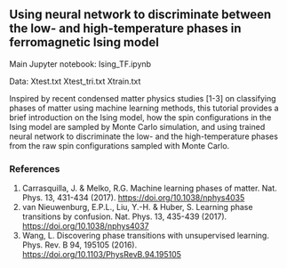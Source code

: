 ## Using neural network to discriminate between the low- and high-temperature phases in ferromagnetic Ising model

Main Jupyter notebook: Ising_TF.ipynb

Data:
Xtest.txt
Xtest_tri.txt
Xtrain.txt

Inspired by recent condensed matter physics studies [1-3] on classifying phases of matter using machine learning methods, this tutorial provides a brief introduction on the Ising model, how the spin configurations in the Ising model are sampled by Monte Carlo simulation, and using trained neural network to discriminate the low- and the high-temperature phases from the raw spin configurations sampled with Monte Carlo.

### References
1. Carrasquilla, J. & Melko, R.G. Machine learning phases of matter. Nat. Phys. 13, 431-434 (2017). https://doi.org/10.1038/nphys4035
2. van Nieuwenburg, E.P.L., Liu, Y.-H. & Huber, S. Learning phase transitions by confusion. Nat. Phys. 13, 435-439 (2017). https://doi.org/10.1038/nphys4037
3. Wang, L. Discovering phase transitions with unsupervised learning. Phys. Rev. B 94, 195105 (2016). https://doi.org/10.1103/PhysRevB.94.195105
